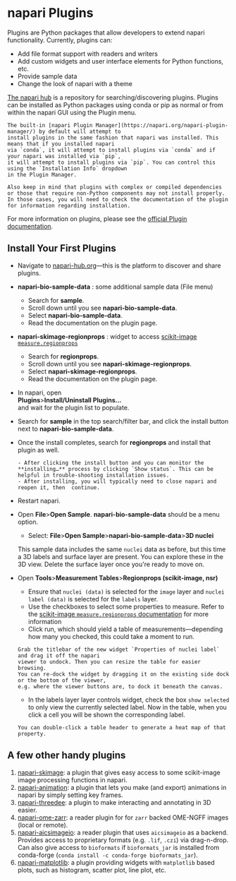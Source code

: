 # napari Plugins

Plugins are Python packages that allow developers to extend napari functionality.
Currently, plugins can:
* Add file format support with readers and writers
* Add custom widgets and user interface elements for Python functions, etc.
* Provide sample data
* Change the look of napari with a theme

[The napari hub](https://www.napari-hub.org) is a repository for searching/discovering plugins.
Plugins can be installed as Python packages using conda or pip as normal or from within the
napari GUI using the Plugin menu.

```{note}
The built-in [napari Plugin Manager](https://napari.org/napari-plugin-manager/) by default will attempt to 
install plugins in the same fashion that napari was installed. This means that if you installed napari 
via `conda`, it will attempt to install plugins via `conda` and if your napari was installed via `pip`, 
it will attempt to install plugins via `pip`. You can control this using the `Installation Info` dropdown 
in the Plugin Manager.  

Also keep in mind that plugins with complex or compiled dependencies or those that require non-Python components may not install properly. In those cases, you will need to check the documentation of the plugin for information regarding installation.
```

For more information on plugins, please see the [official Plugin documentation](https://napari.org/stable/plugins/index.html).

## Install Your First Plugins  
* Navigate to [napari-hub.org](https://www.napari-hub.org)—this is the platform to discover and share plugins.  
* **napari-bio-sample-data** : some additional sample data (File menu)
    * Search for **sample**.
    * Scroll down until you see **napari-bio-sample-data**.  
    * Select **napari-bio-sample-data**.  
    * Read the documentation on the plugin page. 
* **napari-skimage-regionprops** : widget to access [scikit-image `measure.regionprops`](https://scikit-image.org/docs/stable/api/skimage.measure.html#skimage.measure.regionprops)
    * Search for **regionprops**.
    * Scroll down until you see **napari-skimage-regionprops**.  
    * Select **napari-skimage-regionprops**.  
    * Read the documentation on the plugin page. 
* In napari, open  
**Plugins**>**Install/Uninstall Plugins...**   
and wait for the plugin list to populate.  
* Search for **sample** in the top search/filter bar, and click the install button next to **napari-bio-sample-data**.
* Once the install completes, search for **regionprops** and install that plugin as well.  

    ```{note}
    - After clicking the install button and you can monitor the **installing…** process by clicking `Show status`. This can be helpful in trouble-shooting installation issues.
    - After installing, you will typically need to close napari and reopen it, then  continue.
    ``` 

* Restart napari. 
* Open **File**>**Open Sample**. **napari-bio-sample-data** should be a menu option.  
    * Select: **File**>**Open Sample**>**napari-bio-sample-data**>**3D nuclei**  

    This sample data includes the same `nuclei` data as before, but this time a 3D labels and surface layer
    are present. You can explore these in the 3D view. Delete the surface layer once you're ready to move
    on.
* Open **Tools**>**Measurement Tables**>**Regionprops (scikit-image, nsr)**
    * Ensure that `nuclei (data)` is selected for the `image` layer and `nuclei label (data)` is selected
    for the `labels` layer.
    * Use the checkboxes to select some properties to measure. Refer to the [scikit-image `measure.regionprops` documentation](https://scikit-image.org/docs/stable/api/skimage.measure.html#skimage.measure.regionprops) for more information
    * Click run, which should yield a table of measurements—depending how many you checked, this could take
    a moment to run.

    ```{tip}
    Grab the titlebar of the new widget `Properties of nuclei label` and drag it off the napari
    viewer to undock. Then you can resize the table for easier browsing.
    You can re-dock the widget by dragging it on the existing side dock  or the bottom of the viewer,
    e.g. where the viewer buttons are, to dock it beneath the canvas.
    ```

    * In the labels layer layer controls widget, check the box `show selected` to only view the currently
    selected label. Now in the table, when you click a cell you will be shown the corresponding label.
    
    ```{tip}
    You can double-click a table header to generate a heat map of that property.
    ```

## A few other handy plugins

1. [napari-skimage](https://github.com/guiwitz/napari-skimage#napari-skimage): a plugin that gives easy access 
   to some scikit-image image processing functions in napari.
1. [napari-animation](https://napari.org/napari-animation/): a plugin that lets you make
   (and export) animations in napari by simply setting key frames.
1. [napari-threedee](https://napari-threedee.github.io): a plugin to make interacting and annotating in 3D easier.
1. [napari-ome-zarr](https://www.napari-hub.org/plugins/napari-ome-zarr): a reader plugin for for `zarr` backed
   OME-NGFF images (local or remote).
1. [napari-aicsimageio](https://www.napari-hub.org/plugins/napari-aicsimageio): a reader plugin that uses
   `aicsimageio` as a backend. Provides access to proprietary formats (e.g. `.lif`, `.czi`) via drag-n-drop. 
   Can also give access to `bioformats` if `bioformats_jar` is installed from conda-forge (`conda install -c conda-forge bioformats_jar`).
1. [napari-matplotlib](https://napari-matplotlib.github.io): a plugin providing widgets with `matplotlib` based
   plots, such as histogram, scatter plot, line plot, etc. 
   
